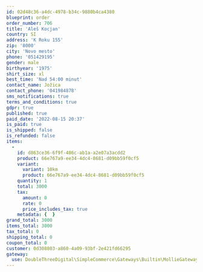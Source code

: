 ```yaml
---
id: 02d48c36-a4dc-4978-b34c-9880b4ca4380
blueprint: order
order_number: 706
title: 'Aleš Kocjan'
country: SI
address: 'K Roku 155'
zip: '8000'
city: 'Novo mesto'
phone: '051429195'
gender: male
birthyear: '1975'
shirt_size: xl
best_time: 'Nad 54:00 minut'
contact_name: Jožica
contact_phone: '041984878'
sms_notifications: true
terms_and_conditions: true
gdpr: true
published: true
paid_date: '2022-08-15 20:37'
is_paid: true
is_shipped: false
is_refunded: false
items:
  -
    id: d863ce36-6f9f-486c-ab1a-a2e07a3acdd2
    product: 66e767a9-ee34-4dc4-8681-d09bb59f0cf5
    variant:
      variant: 10km
      product: 66e767a9-ee34-4dc4-8681-d09bb59f0cf5
    quantity: 1
    total: 3000
    tax:
      amount: 0
      rate: 0
      price_includes_tax: true
    metadata: {  }
grand_total: 3000
items_total: 3000
tax_total: 0
shipping_total: 0
coupon_total: 0
customer: 0d308803-a860-4a09-93bf-2e421fd66295
gateway:
  use: DoubleThreeDigital\SimpleCommerce\Gateways\Builtin\MollieGateway
---
```

